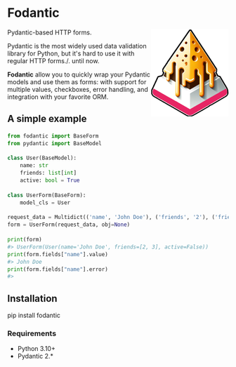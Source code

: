 # Fodantic

<img align="right" height="200" src="fodantic.png">

Pydantic-based HTTP forms.

Pydantic is the most widely used data validation library for Python, but it's hard to use it with regular HTTP forms./. until now.

**Fodantic** allow you to quickly wrap your Pydantic models and use them as forms: with support for multiple values, checkboxes, error handling, and integration with your favorite ORM.


## A simple example

```py
from fodantic import BaseForm
from pydantic import BaseModel

class User(BaseModel):
    name: str
    friends: list[int]
    active: bool = True

class UserForm(BaseForm):
    model_cls = User

request_data = Multidict(('name', 'John Doe'), ('friends', '2'), ('friends', '3')}
form = UserForm(request_data, obj=None)

print(form)
#> UserForm(User(name='John Doe', friends=[2, 3], active=False))
print(form.fields["name"].value)
#> John Doe
print(form.fields["name"].error)
#>
```


## Installation

  pip install fodantic

### Requirements

- Python 3.10+
- Pydantic 2.*
